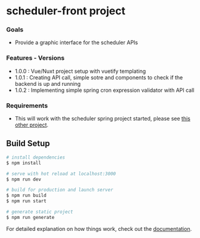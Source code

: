 # scheduler-front project

### Goals

- Provide a graphic interface for the scheduler APIs

### Features - Versions

- 1.0.0 : Vue/Nuxt project setup with vuetify templating
- 1.0.1 : Creating API call, simple sotre and components to check if the backend is up and running
- 1.0.2 : Implementing simple spring cron expression validator with API call

### Requirements

- This will work with the scheduler spring project started, please see [this other project](https://github.com/Thomas-Pellan/scheduler).

## Build Setup

```bash
# install dependencies
$ npm install

# serve with hot reload at localhost:3000
$ npm run dev

# build for production and launch server
$ npm run build
$ npm run start

# generate static project
$ npm run generate
```

For detailed explanation on how things work, check out the [documentation](https://nuxtjs.org).
